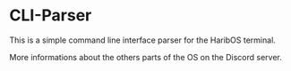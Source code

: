 # CLI-Parser
This is a simple command line interface parser for the HaribOS terminal.

More informations about the others parts of the OS on the Discord server.
